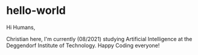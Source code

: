 # hello-world

Hi Humans,

Christian here, I'm currently (08/2021) studying Artificial Intelligence at the Deggendorf Institute of Technology.
Happy Coding everyone!
